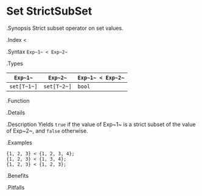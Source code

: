 # Set StrictSubSet

.Synopsis
Strict subset operator on set values.

.Index
<

.Syntax
`Exp~1~ < Exp~2~`

.Types


| `Exp~1~`    |  `Exp~2~`    | `Exp~1~ < Exp~2~`  |
| --- | --- | --- |
| `set[T~1~]` |  `set[T~2~]` | `bool`               |


.Function

.Details

.Description
Yields `true` if the value of Exp~1~ is a strict subset of the value of Exp~2~,  and `false` otherwise.

.Examples
```rascal-shell
{1, 2, 3} < {1, 2, 3, 4};
{1, 2, 3} < {1, 3, 4};
{1, 2, 3} < {1, 2, 3};
```

.Benefits

.Pitfalls

